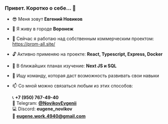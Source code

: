 ### Привет. Коротко о себе... 👋

<!--
**EugeneNovikov13/EugeneNovikov13** is a ✨ _special_ ✨ repository because its `README.md` (this file) appears on your GitHub profile.

Here are some ideas to get you started:
-->

- :sunglasses: Меня зовут **Евгений Новиков**
- :city_sunset: Я живу в городе **Воронеж**
- :hammer: Сейчас я работаю над собственным коммерческим проектом: https://prom-all.site/
- :unlock: Активно применяю на проекте: **React, Typescript, Express, Docker**
- :page_facing_up: В ближайших планах изучение: **Next JS и SQL**
- 👯 Ищу команду, которая даст возможность развивать свои навыки
  
- 📫 Со мной можно связаться любым из этих способов:
     
   :telephone_receiver: **+7 (950) 767-49-40**  
   :iphone: Telegram: **[@NovikovEvgenii](https://t.me/NovikovEvgenii)**  
   :computer: Discord: **eugene_novikov**  
   :e-mail: **eugene.work.4940@gmail.com**  


